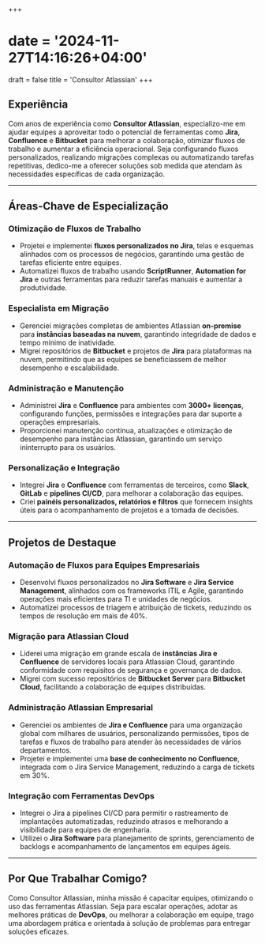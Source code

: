 +++
# date = '2024-11-27T14:16:26+04:00'
draft = false
title = 'Consultor Atlassian'
+++

## **Experiência**

Com anos de experiência como **Consultor Atlassian**, especializo-me em ajudar equipes a aproveitar todo o potencial de ferramentas como **Jira**, **Confluence** e **Bitbucket** para melhorar a colaboração, otimizar fluxos de trabalho e aumentar a eficiência operacional. Seja configurando fluxos personalizados, realizando migrações complexas ou automatizando tarefas repetitivas, dedico-me a oferecer soluções sob medida que atendam às necessidades específicas de cada organização.

---

## **Áreas-Chave de Especialização**

### **Otimização de Fluxos de Trabalho**
- Projetei e implementei **fluxos personalizados no Jira**, telas e esquemas alinhados com os processos de negócios, garantindo uma gestão de tarefas eficiente entre equipes.
- Automatizei fluxos de trabalho usando **ScriptRunner**, **Automation for Jira** e outras ferramentas para reduzir tarefas manuais e aumentar a produtividade.

### **Especialista em Migração**
- Gerenciei migrações completas de ambientes Atlassian **on-premise** para **instâncias baseadas na nuvem**, garantindo integridade de dados e tempo mínimo de inatividade.
- Migrei repositórios de **Bitbucket** e projetos de **Jira** para plataformas na nuvem, permitindo que as equipes se beneficiassem de melhor desempenho e escalabilidade.

### **Administração e Manutenção**
- Administrei **Jira** e **Confluence** para ambientes com **3000+ licenças**, configurando funções, permissões e integrações para dar suporte a operações empresariais.
- Proporcionei manutenção contínua, atualizações e otimização de desempenho para instâncias Atlassian, garantindo um serviço ininterrupto para os usuários.

### **Personalização e Integração**
- Integrei **Jira** e **Confluence** com ferramentas de terceiros, como **Slack**, **GitLab** e **pipelines CI/CD**, para melhorar a colaboração das equipes.
- Criei **painéis personalizados, relatórios e filtros** que fornecem insights úteis para o acompanhamento de projetos e a tomada de decisões.

---

## **Projetos de Destaque**

### **Automação de Fluxos para Equipes Empresariais**
- Desenvolvi fluxos personalizados no **Jira Software** e **Jira Service Management**, alinhados com os frameworks ITIL e Agile, garantindo operações mais eficientes para TI e unidades de negócios.
- Automatizei processos de triagem e atribuição de tickets, reduzindo os tempos de resolução em mais de 40%.

### **Migração para Atlassian Cloud**
- Liderei uma migração em grande escala de **instâncias Jira e Confluence** de servidores locais para Atlassian Cloud, garantindo conformidade com requisitos de segurança e governança de dados.
- Migrei com sucesso repositórios de **Bitbucket Server** para **Bitbucket Cloud**, facilitando a colaboração de equipes distribuídas.

### **Administração Atlassian Empresarial**
- Gerenciei os ambientes de **Jira e Confluence** para uma organização global com milhares de usuários, personalizando permissões, tipos de tarefas e fluxos de trabalho para atender às necessidades de vários departamentos.
- Projetei e implementei uma **base de conhecimento no Confluence**, integrada com o Jira Service Management, reduzindo a carga de tickets em 30%.

### **Integração com Ferramentas DevOps**
- Integrei o Jira a pipelines CI/CD para permitir o rastreamento de implantações automatizadas, reduzindo atrasos e melhorando a visibilidade para equipes de engenharia.
- Utilizei o **Jira Software** para planejamento de sprints, gerenciamento de backlogs e acompanhamento de lançamentos em equipes ágeis.

---

## **Por Que Trabalhar Comigo?**

Como Consultor Atlassian, minha missão é capacitar equipes, otimizando o uso das ferramentas Atlassian. Seja para escalar operações, adotar as melhores práticas de **DevOps**, ou melhorar a colaboração em equipe, trago uma abordagem prática e orientada à solução de problemas para entregar soluções eficazes.